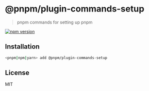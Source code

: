 # @pnpm/plugin-commands-setup

> pnpm commands for setting up pnpm

[![npm version](https://img.shields.io/npm/v/@pnpm/plugin-commands-setup.svg)](https://www.npmjs.com/package/@pnpm/plugin-commands-setup)

## Installation

```sh
<pnpm|npm|yarn> add @pnpm/plugin-commands-setup
```

## License

MIT

